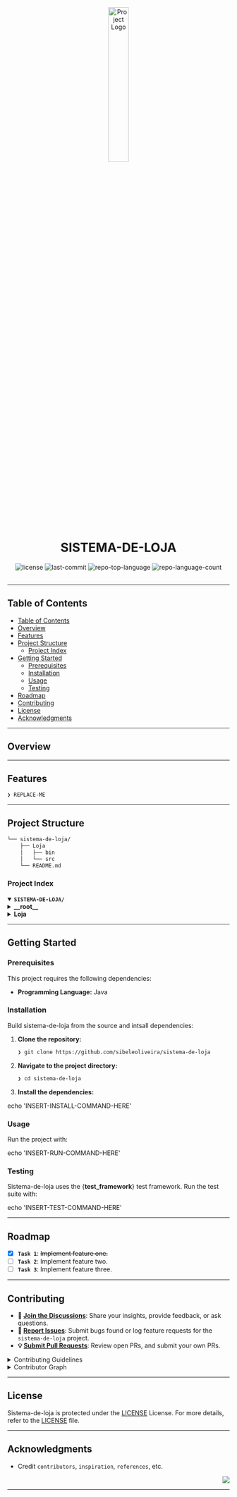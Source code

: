 <div id="top">

<!-- HEADER STYLE: CLASSIC -->
<div align="center">

<img src="readmeai/assets/logos/purple.svg" width="30%" style="position: relative; top: 0; right: 0;" alt="Project Logo"/>

# SISTEMA-DE-LOJA

<em></em>

<!-- BADGES -->
<img src="https://img.shields.io/github/license/sibeleoliveira/sistema-de-loja?style=default&logo=opensourceinitiative&logoColor=white&color=0080ff" alt="license">
<img src="https://img.shields.io/github/last-commit/sibeleoliveira/sistema-de-loja?style=default&logo=git&logoColor=white&color=0080ff" alt="last-commit">
<img src="https://img.shields.io/github/languages/top/sibeleoliveira/sistema-de-loja?style=default&color=0080ff" alt="repo-top-language">
<img src="https://img.shields.io/github/languages/count/sibeleoliveira/sistema-de-loja?style=default&color=0080ff" alt="repo-language-count">

<!-- default option, no dependency badges. -->


<!-- default option, no dependency badges. -->

</div>
<br>

---

## Table of Contents

- [Table of Contents](#table-of-contents)
- [Overview](#overview)
- [Features](#features)
- [Project Structure](#project-structure)
    - [Project Index](#project-index)
- [Getting Started](#getting-started)
    - [Prerequisites](#prerequisites)
    - [Installation](#installation)
    - [Usage](#usage)
    - [Testing](#testing)
- [Roadmap](#roadmap)
- [Contributing](#contributing)
- [License](#license)
- [Acknowledgments](#acknowledgments)

---

## Overview



---

## Features

<code>❯ REPLACE-ME</code>

---

## Project Structure

```sh
└── sistema-de-loja/
    ├── Loja
    │   ├── bin
    │   └── src
    └── README.md
```

### Project Index

<details open>
	<summary><b><code>SISTEMA-DE-LOJA/</code></b></summary>
	<!-- __root__ Submodule -->
	<details>
		<summary><b>__root__</b></summary>
		<blockquote>
			<div class='directory-path' style='padding: 8px 0; color: #666;'>
				<code><b>⦿ __root__</b></code>
			<table style='width: 100%; border-collapse: collapse;'>
			<thead>
				<tr style='background-color: #f8f9fa;'>
					<th style='width: 30%; text-align: left; padding: 8px;'>File Name</th>
					<th style='text-align: left; padding: 8px;'>Summary</th>
				</tr>
			</thead>
			</table>
		</blockquote>
	</details>
	<!-- Loja Submodule -->
	<details>
		<summary><b>Loja</b></summary>
		<blockquote>
			<div class='directory-path' style='padding: 8px 0; color: #666;'>
				<code><b>⦿ Loja</b></code>
			<!-- src Submodule -->
			<details>
				<summary><b>src</b></summary>
				<blockquote>
					<div class='directory-path' style='padding: 8px 0; color: #666;'>
						<code><b>⦿ Loja.src</b></code>
					<table style='width: 100%; border-collapse: collapse;'>
					<thead>
						<tr style='background-color: #f8f9fa;'>
							<th style='width: 30%; text-align: left; padding: 8px;'>File Name</th>
							<th style='text-align: left; padding: 8px;'>Summary</th>
						</tr>
					</thead>
						<tr style='border-bottom: 1px solid #eee;'>
							<td style='padding: 8px;'><b><a href='https://github.com/sibeleoliveira/sistema-de-loja/blob/master/Loja/src/Main.java'>Main.java</a></b></td>
							<td style='padding: 8px;'>Code>❯ REPLACE-ME</code></td>
						</tr>
					</table>
					<!-- armazenamento Submodule -->
					<details>
						<summary><b>armazenamento</b></summary>
						<blockquote>
							<div class='directory-path' style='padding: 8px 0; color: #666;'>
								<code><b>⦿ Loja.src.armazenamento</b></code>
							<table style='width: 100%; border-collapse: collapse;'>
							<thead>
								<tr style='background-color: #f8f9fa;'>
									<th style='width: 30%; text-align: left; padding: 8px;'>File Name</th>
									<th style='text-align: left; padding: 8px;'>Summary</th>
								</tr>
							</thead>
								<tr style='border-bottom: 1px solid #eee;'>
									<td style='padding: 8px;'><b><a href='https://github.com/sibeleoliveira/sistema-de-loja/blob/master/Loja/src/armazenamento/Armazenamento.java'>Armazenamento.java</a></b></td>
									<td style='padding: 8px;'>Code>❯ REPLACE-ME</code></td>
								</tr>
								<tr style='border-bottom: 1px solid #eee;'>
									<td style='padding: 8px;'><b><a href='https://github.com/sibeleoliveira/sistema-de-loja/blob/master/Loja/src/armazenamento/ArmazenamentoNotas.java'>ArmazenamentoNotas.java</a></b></td>
									<td style='padding: 8px;'>Code>❯ REPLACE-ME</code></td>
								</tr>
								<tr style='border-bottom: 1px solid #eee;'>
									<td style='padding: 8px;'><b><a href='https://github.com/sibeleoliveira/sistema-de-loja/blob/master/Loja/src/armazenamento/ArmazenamentoProdutos.java'>ArmazenamentoProdutos.java</a></b></td>
									<td style='padding: 8px;'>Code>❯ REPLACE-ME</code></td>
								</tr>
								<tr style='border-bottom: 1px solid #eee;'>
									<td style='padding: 8px;'><b><a href='https://github.com/sibeleoliveira/sistema-de-loja/blob/master/Loja/src/armazenamento/ArmazenamentoClientes.java'>ArmazenamentoClientes.java</a></b></td>
									<td style='padding: 8px;'>Code>❯ REPLACE-ME</code></td>
								</tr>
							</table>
						</blockquote>
					</details>
					<!-- cliente Submodule -->
					<details>
						<summary><b>cliente</b></summary>
						<blockquote>
							<div class='directory-path' style='padding: 8px 0; color: #666;'>
								<code><b>⦿ Loja.src.cliente</b></code>
							<table style='width: 100%; border-collapse: collapse;'>
							<thead>
								<tr style='background-color: #f8f9fa;'>
									<th style='width: 30%; text-align: left; padding: 8px;'>File Name</th>
									<th style='text-align: left; padding: 8px;'>Summary</th>
								</tr>
							</thead>
								<tr style='border-bottom: 1px solid #eee;'>
									<td style='padding: 8px;'><b><a href='https://github.com/sibeleoliveira/sistema-de-loja/blob/master/Loja/src/cliente/Cliente.java'>Cliente.java</a></b></td>
									<td style='padding: 8px;'>Code>❯ REPLACE-ME</code></td>
								</tr>
								<tr style='border-bottom: 1px solid #eee;'>
									<td style='padding: 8px;'><b><a href='https://github.com/sibeleoliveira/sistema-de-loja/blob/master/Loja/src/cliente/PessoaFisica.java'>PessoaFisica.java</a></b></td>
									<td style='padding: 8px;'>Code>❯ REPLACE-ME</code></td>
								</tr>
								<tr style='border-bottom: 1px solid #eee;'>
									<td style='padding: 8px;'><b><a href='https://github.com/sibeleoliveira/sistema-de-loja/blob/master/Loja/src/cliente/PessoaJuridica.java'>PessoaJuridica.java</a></b></td>
									<td style='padding: 8px;'>Code>❯ REPLACE-ME</code></td>
								</tr>
							</table>
						</blockquote>
					</details>
					<!-- ui Submodule -->
					<details>
						<summary><b>ui</b></summary>
						<blockquote>
							<div class='directory-path' style='padding: 8px 0; color: #666;'>
								<code><b>⦿ Loja.src.ui</b></code>
							<table style='width: 100%; border-collapse: collapse;'>
							<thead>
								<tr style='background-color: #f8f9fa;'>
									<th style='width: 30%; text-align: left; padding: 8px;'>File Name</th>
									<th style='text-align: left; padding: 8px;'>Summary</th>
								</tr>
							</thead>
								<tr style='border-bottom: 1px solid #eee;'>
									<td style='padding: 8px;'><b><a href='https://github.com/sibeleoliveira/sistema-de-loja/blob/master/Loja/src/ui/Menu.java'>Menu.java</a></b></td>
									<td style='padding: 8px;'>Code>❯ REPLACE-ME</code></td>
								</tr>
								<tr style='border-bottom: 1px solid #eee;'>
									<td style='padding: 8px;'><b><a href='https://github.com/sibeleoliveira/sistema-de-loja/blob/master/Loja/src/ui/ConsoleMenu.java'>ConsoleMenu.java</a></b></td>
									<td style='padding: 8px;'>Code>❯ REPLACE-ME</code></td>
								</tr>
							</table>
						</blockquote>
					</details>
					<!-- produto Submodule -->
					<details>
						<summary><b>produto</b></summary>
						<blockquote>
							<div class='directory-path' style='padding: 8px 0; color: #666;'>
								<code><b>⦿ Loja.src.produto</b></code>
							<table style='width: 100%; border-collapse: collapse;'>
							<thead>
								<tr style='background-color: #f8f9fa;'>
									<th style='width: 30%; text-align: left; padding: 8px;'>File Name</th>
									<th style='text-align: left; padding: 8px;'>Summary</th>
								</tr>
							</thead>
								<tr style='border-bottom: 1px solid #eee;'>
									<td style='padding: 8px;'><b><a href='https://github.com/sibeleoliveira/sistema-de-loja/blob/master/Loja/src/produto/ProdutoPerecivel.java'>ProdutoPerecivel.java</a></b></td>
									<td style='padding: 8px;'>Code>❯ REPLACE-ME</code></td>
								</tr>
								<tr style='border-bottom: 1px solid #eee;'>
									<td style='padding: 8px;'><b><a href='https://github.com/sibeleoliveira/sistema-de-loja/blob/master/Loja/src/produto/ProdutoDigital.java'>ProdutoDigital.java</a></b></td>
									<td style='padding: 8px;'>Code>❯ REPLACE-ME</code></td>
								</tr>
								<tr style='border-bottom: 1px solid #eee;'>
									<td style='padding: 8px;'><b><a href='https://github.com/sibeleoliveira/sistema-de-loja/blob/master/Loja/src/produto/Produto.java'>Produto.java</a></b></td>
									<td style='padding: 8px;'>Code>❯ REPLACE-ME</code></td>
								</tr>
								<tr style='border-bottom: 1px solid #eee;'>
									<td style='padding: 8px;'><b><a href='https://github.com/sibeleoliveira/sistema-de-loja/blob/master/Loja/src/produto/ProdutoFisico.java'>ProdutoFisico.java</a></b></td>
									<td style='padding: 8px;'>Code>❯ REPLACE-ME</code></td>
								</tr>
							</table>
						</blockquote>
					</details>
					<!-- nota Submodule -->
					<details>
						<summary><b>nota</b></summary>
						<blockquote>
							<div class='directory-path' style='padding: 8px 0; color: #666;'>
								<code><b>⦿ Loja.src.nota</b></code>
							<table style='width: 100%; border-collapse: collapse;'>
							<thead>
								<tr style='background-color: #f8f9fa;'>
									<th style='width: 30%; text-align: left; padding: 8px;'>File Name</th>
									<th style='text-align: left; padding: 8px;'>Summary</th>
								</tr>
							</thead>
								<tr style='border-bottom: 1px solid #eee;'>
									<td style='padding: 8px;'><b><a href='https://github.com/sibeleoliveira/sistema-de-loja/blob/master/Loja/src/nota/Nota.java'>Nota.java</a></b></td>
									<td style='padding: 8px;'>Code>❯ REPLACE-ME</code></td>
								</tr>
								<tr style='border-bottom: 1px solid #eee;'>
									<td style='padding: 8px;'><b><a href='https://github.com/sibeleoliveira/sistema-de-loja/blob/master/Loja/src/nota/ItemNota.java'>ItemNota.java</a></b></td>
									<td style='padding: 8px;'>Code>❯ REPLACE-ME</code></td>
								</tr>
							</table>
						</blockquote>
					</details>
				</blockquote>
			</details>
		</blockquote>
	</details>
</details>

---

## Getting Started

### Prerequisites

This project requires the following dependencies:

- **Programming Language:** Java

### Installation

Build sistema-de-loja from the source and intsall dependencies:

1. **Clone the repository:**

    ```sh
    ❯ git clone https://github.com/sibeleoliveira/sistema-de-loja
    ```

2. **Navigate to the project directory:**

    ```sh
    ❯ cd sistema-de-loja
    ```

3. **Install the dependencies:**

echo 'INSERT-INSTALL-COMMAND-HERE'

### Usage

Run the project with:

echo 'INSERT-RUN-COMMAND-HERE'

### Testing

Sistema-de-loja uses the {__test_framework__} test framework. Run the test suite with:

echo 'INSERT-TEST-COMMAND-HERE'

---

## Roadmap

- [X] **`Task 1`**: <strike>Implement feature one.</strike>
- [ ] **`Task 2`**: Implement feature two.
- [ ] **`Task 3`**: Implement feature three.

---

## Contributing

- **💬 [Join the Discussions](https://github.com/sibeleoliveira/sistema-de-loja/discussions)**: Share your insights, provide feedback, or ask questions.
- **🐛 [Report Issues](https://github.com/sibeleoliveira/sistema-de-loja/issues)**: Submit bugs found or log feature requests for the `sistema-de-loja` project.
- **💡 [Submit Pull Requests](https://github.com/sibeleoliveira/sistema-de-loja/blob/main/CONTRIBUTING.md)**: Review open PRs, and submit your own PRs.

<details closed>
<summary>Contributing Guidelines</summary>

1. **Fork the Repository**: Start by forking the project repository to your github account.
2. **Clone Locally**: Clone the forked repository to your local machine using a git client.
   ```sh
   git clone https://github.com/sibeleoliveira/sistema-de-loja
   ```
3. **Create a New Branch**: Always work on a new branch, giving it a descriptive name.
   ```sh
   git checkout -b new-feature-x
   ```
4. **Make Your Changes**: Develop and test your changes locally.
5. **Commit Your Changes**: Commit with a clear message describing your updates.
   ```sh
   git commit -m 'Implemented new feature x.'
   ```
6. **Push to github**: Push the changes to your forked repository.
   ```sh
   git push origin new-feature-x
   ```
7. **Submit a Pull Request**: Create a PR against the original project repository. Clearly describe the changes and their motivations.
8. **Review**: Once your PR is reviewed and approved, it will be merged into the main branch. Congratulations on your contribution!
</details>

<details closed>
<summary>Contributor Graph</summary>
<br>
<p align="left">
   <a href="https://github.com{/sibeleoliveira/sistema-de-loja/}graphs/contributors">
      <img src="https://contrib.rocks/image?repo=sibeleoliveira/sistema-de-loja">
   </a>
</p>
</details>

---

## License

Sistema-de-loja is protected under the [LICENSE](https://choosealicense.com/licenses) License. For more details, refer to the [LICENSE](https://choosealicense.com/licenses/) file.

---

## Acknowledgments

- Credit `contributors`, `inspiration`, `references`, etc.

<div align="right">

[![][back-to-top]](#top)

</div>


[back-to-top]: https://img.shields.io/badge/-BACK_TO_TOP-151515?style=flat-square


---
